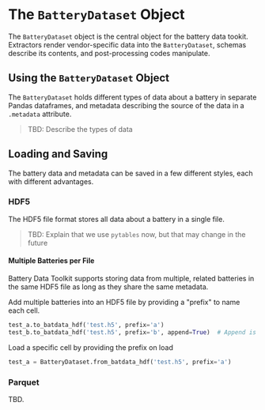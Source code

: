 # The `BatteryDataset` Object

The `BatteryDataset` object is the central object for the battery data tookit. 
Extractors render vendor-specific data into the `BatteryDataset`,
schemas describe its contents,
and post-processing codes manipulate.

## Using the `BatteryDataset` Object

The `BatteryDataset` holds different types of data about a battery in separate Pandas dataframes,
and metadata describing the source of the data in a `.metadata` attribute.

> TBD: Describe the types of data

## Loading and Saving

The battery data and metadata can be saved in a few different styles, each with different advantages.

### HDF5

The HDF5 file format stores all data about a battery in a single file.

> TBD: Explain that we use `pytables` now, but that may change in the future

#### Multiple Batteries per File

Battery Data Toolkit supports storing data from multiple, related batteries in the same HDF5 file 
as long as they share the same metadata.

Add multiple batteries into an HDF5 file by providing a "prefix" to name each cell.

```python
test_a.to_batdata_hdf('test.h5', prefix='a')
test_b.to_batdata_hdf('test.h5', prefix='b', append=True)  # Append is mandatory
```

Load a specific cell by providing the prefix on load

```python
test_a = BatteryDataset.from_batdata_hdf('test.h5', prefix='a')
```

### Parquet

TBD.

